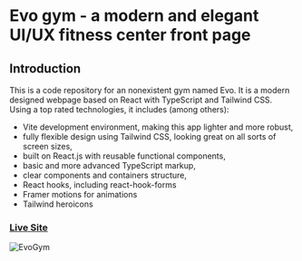 # Evo gym - a modern and elegant UI/UX fitness center front page

## Introduction
This is a code repository for an nonexistent gym named Evo. 
It is a modern designed webpage based on React with TypeScript and Tailwind CSS. Using a top rated technologies, it includes (among others): 
- Vite development environment, making this app lighter and more robust,
- fully flexible design using Tailwind CSS, looking great on all sorts of screen sizes,
- built on React.js with reusable functional components, 
- basic and more advanced TypeScript markup,
- clear components and containers structure,
- React hooks, including react-hook-forms
- Framer motions for animations
- Tailwind heroicons

### [Live Site](https://evogym.maciejpastuszak.pl/)

![EvoGym](https://i.ibb.co/rQ80bR6/Evogym.png)
